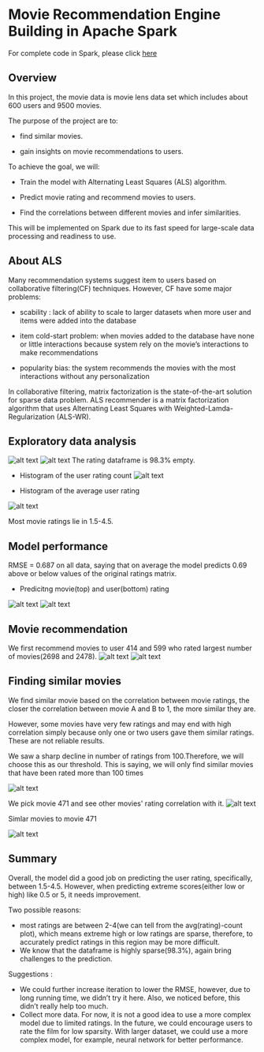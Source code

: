 # Movie Recommendation Engine Building in Apache Spark
For complete code in Spark, please click [here]( https://databricks-prod-cloudfront.cloud.databricks.com/public/4027ec902e239c93eaaa8714f173bcfc/2268229575846883/1611422526940121/6723471235902913/latest.html)

## Overview
In this project, the movie data is movie lens data set which includes about 600 users and 9500 movies.

The purpose of the project are to:

* find similar movies.

* gain insights on movie recommendations to users.


To achieve the goal, we will:

* Train the model with Alternating Least Squares (ALS) algorithm.

* Predict movie rating and recommend movies to users.

* Find the correlations between different movies and infer similarities.

This will be implemented on Spark due to its fast speed for large-scale data processing and readiness to use.

## About ALS
Many recommendation systems suggest item to users based on collaborative filtering(CF) techniques. However, CF have some major problems:

* scability : lack of ability to scale to larger datasets when more user and items were added into the database

* item cold-start problem: when movies added to the database have none or little interactions because system rely on the movie’s interactions to make recommendations

* popularity bias: the system recommends the movies with the most interactions without any personalization

In collaborative filtering, matrix factorization is the state-of-the-art solution for sparse data problem. ALS recommender is a matrix factorization algorithm that uses Alternating Least Squares with Weighted-Lamda-Regularization (ALS-WR).

## Exploratory data analysis
![alt text](https://github.com/weiziyuan/Movie-recommendation/blob/master/image/movie_table.png)
![alt text](https://github.com/weiziyuan/Movie-recommendation/blob/master/image/rating_table.png)
The rating dataframe is 98.3% empty.

* Histogram of the user rating count
![alt text](https://github.com/weiziyuan/Movie-recommendation/blob/master/image/hist_rating_cnt.png)

* Histogram of the average user rating

![alt text](https://github.com/weiziyuan/Movie-recommendation/blob/master/image/hist_avg_rating.png)

Most movie ratings lie in 1.5-4.5.

## Model performance
RMSE = 0.687 on all data, saying that on average the model predicts 0.69 above or below values of the original ratings matrix.

* Predicitng movie(top) and user(bottom) rating

![alt text](https://github.com/weiziyuan/Movie-recommendation/blob/master/image/mp_alldata_movie.png)
![alt text](https://github.com/weiziyuan/Movie-recommendation/blob/master/image/mp_alldata_user.png)

## Movie recommendation
We first recommend movies to user 414 and 599 who rated largest number of movies(2698 and 2478).
![alt text](https://github.com/weiziyuan/Movie-recommendation/blob/master/image/user414.png)
![alt text](https://github.com/weiziyuan/Movie-recommendation/blob/master/image/user599.png)

## Finding similar movies
We find similar movie based on the correlation between movie ratings, the closer the correlation between movie A and B to 1, the more similar they are.

However, some movies have very few ratings and may end with high correlation simply because only one or two users gave them similar ratings. These are not reliable results.

We saw a sharp decline in number of ratings from 100.Therefore, we will choose this as our threshold. This is saying, we will only find similar movies that have been rated more than 100 times


![alt text](https://github.com/weiziyuan/Movie-recommendation/blob/master/image/count_vs_rating.png)

We pick movie 471 and see other movies' rating correlation with it.
![alt text](https://github.com/weiziyuan/Movie-recommendation/blob/master/image/movie471_corr.png)

Simlar movies to movie 471

![alt text](https://github.com/weiziyuan/Movie-recommendation/blob/master/image/similar_to_471.png)

## Summary
Overall, the model did a good job on predicting the user rating, specifically, between 1.5-4.5. However, when predicting extreme scores(either low or high) like 0.5 or 5, it needs improvement. 

Two possible reasons:
* most ratings are between 2-4(we can tell from the avg(rating)-count plot), which means extreme high or low ratings are sparse, therefore, to accurately predict ratings in this region may be more difficult.
* We know that the dataframe is highly sparse(98.3%), again bring challenges to the prediction. 

Suggestions :
* We could further increase iteration to lower the RMSE, however, due to long running time, we didn’t try it here. Also, we noticed before, this didn’t really help too much.
* Collect more data.
For now, it is not a good idea to use a more complex model due to limited ratings. 
In the future, we could encourage users to rate the film for low sparsity. With larger dataset, we could use a more complex model, for example, neural network for better performance.
